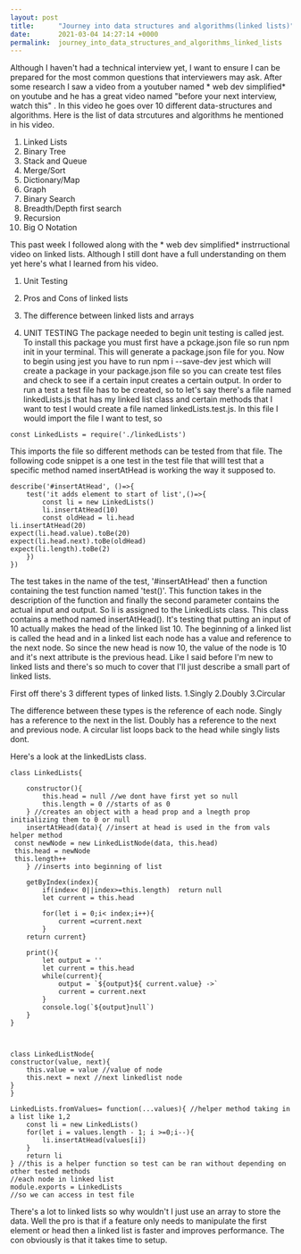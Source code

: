 ```yaml
---
layout: post
title:      "Journey into data structures and algorithms(linked lists)"
date:       2021-03-04 14:27:14 +0000
permalink:  journey_into_data_structures_and_algorithms_linked_lists
---
```



Although I haven't had a technical interview yet, I want to ensure I can be prepared for the most common questions that interviewers may ask. After some research I saw a video from a youtuber named * web dev simplified* on youtube and he has a great video named "before your next interview, watch this" . In this video he goes over 10 different data-structures and algorithms. Here is the list of data strcutures and algorithms he mentioned in his video.

1. Linked Lists
2. Binary Tree
3. Stack and Queue
4. Merge/Sort
5. Dictionary/Map
6. Graph
7. Binary Search
8. Breadth/Depth first search
9. Recursion
10. Big O Notation

This past week I followed along with the * web dev simplified* instrructional video on linked lists. Although I still dont have a full understanding on them yet here's what I learned from his video.

1. Unit Testing
2. Pros and Cons of linked lists
3. The difference between linked lists and arrays

1. UNIT TESTING
The package needed to begin unit testing is called jest. To install this package you must first have a pckage.json
file so run npm init in your terminal. This will generate a package.json file for you. Now to begin using jest you have to run  npm i --save-dev jest which will create a package in your package.json file so you can create test files and check to see if a certain input creates a certain output. In order to run a test a test file has to be created, so to let's say there's a file named linkedLists.js that has my linked list class and certain methods that I want to test I would create a file named linkedLists.test.js. In this file I would import the file I want to test, so 

```
const LinkedLists = require('./linkedLists')

```

This imports the file so different methods can be tested from that file. The following code snippet is a one test in the test file that willl test that a specific method named insertAtHead is working the way it supposed to. 

```
describe('#insertAtHead', ()=>{
    test('it adds element to start of list',()=>{
        const li = new LinkedLists()
        li.insertAtHead(10)
        const oldHead = li.head
li.insertAtHead(20)
expect(li.head.value).toBe(20)
expect(li.head.next).toBe(oldHead)
expect(li.length).toBe(2)
    })
})
```
The test takes in the name of the test, '#insertAtHead' then a  function containing the test function named 'test()'. This function takes in the description of the function and finally the second parameter contains the actual input and output. So li is assigned to the LinkedLists class. This class contains a method named insertAtHead(). It's testing that putting an input of 10 actually makes the head of the linked list 10. The beginning of a linked list is called the head and in a linked list each node has a value and reference to the next node. So since the new head is now 10, the value of the  node is 10 and it's next attribute is the previous head. Like I said before I'm new to linked lists and there's so much to cover that I'll just describe a small part of linked lists. 

First off there's 3 different types of linked lists. 
1.Singly
2.Doubly
3.Circular

The difference between these types is the reference of each node. Singly has a reference to the next in the list. Doubly has a reference to the next and previous node. A circular list loops back to the head while singly lists dont.

Here's a look at the linkedLists class. 

```
class LinkedLists{

    constructor(){
        this.head = null //we dont have first yet so null
        this.length = 0 //starts of as 0
    } //creates an object with a head prop and a lnegth prop initializing them to 0 or null
    insertAtHead(data){ //insert at head is used in the from vals helper method
 const newNode = new LinkedListNode(data, this.head)
 this.head = newNode 
 this.length++
    } //inserts into beginning of list

    getByIndex(index){
        if(index< 0||index>=this.length)  return null
        let current = this.head
        
        for(let i = 0;i< index;i++){
            current =current.next
        }
    return current}

    print(){
        let output = ''
        let current = this.head
        while(current){
            output = `${output}${ current.value} ->`
            current = current.next
        }
        console.log(`${output}null`)
    }
}



class LinkedListNode{
constructor(value, next){
    this.value = value //value of node
    this.next = next //next linkedlist node
}
}

LinkedLists.fromValues= function(...values){ //helper method taking in a list like 1,2
    const li = new LinkedLists()
    for(let i = values.length - 1; i >=0;i--){
        li.insertAtHead(values[i])
    }
    return li
} //this is a helper function so test can be ran without depending on other tested methods
//each node in linked list
module.exports = LinkedLists
//so we can access in test file
```

There's a lot to linked lists so why wouldn't I just use an array to store the data. Well the pro is that if a feature only needs to manipulate the first element or head then a linked list is faster and improves performance. The con obviously is that it takes time to setup.
